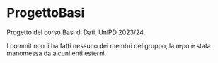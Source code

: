 # ProgettoBasi
Progetto del corso Basi di Dati, UniPD 2023/24.

I commit non li ha fatti nessuno dei membri del gruppo, la repo è stata manomessa da alcuni enti esterni.

